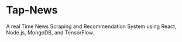 # Tap-News
A real Time News Scraping and Recommendation System using React, Node.js, MongoDB, and TensorFlow.
